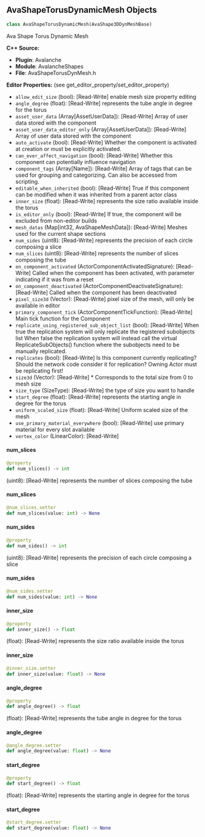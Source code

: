 ## AvaShapeTorusDynamicMesh Objects

```python
class AvaShapeTorusDynamicMesh(AvaShape3DDynMeshBase)
```

Ava Shape Torus Dynamic Mesh

**C++ Source:**

- **Plugin**: Avalanche
- **Module**: AvalancheShapes
- **File**: AvaShapeTorusDynMesh.h

**Editor Properties:** (see get_editor_property/set_editor_property)

- ``allow_edit_size`` (bool):  [Read-Write] enable mesh size property editing
- ``angle_degree`` (float):  [Read-Write] represents the tube angle in degree for the torus
- ``asset_user_data`` (Array[AssetUserData]):  [Read-Write] Array of user data stored with the component
- ``asset_user_data_editor_only`` (Array[AssetUserData]):  [Read-Write] Array of user data stored with the component
- ``auto_activate`` (bool):  [Read-Write] Whether the component is activated at creation or must be explicitly activated.
- ``can_ever_affect_navigation`` (bool):  [Read-Write] Whether this component can potentially influence navigation
- ``component_tags`` (Array[Name]):  [Read-Write] Array of tags that can be used for grouping and categorizing. Can also be accessed from scripting.
- ``editable_when_inherited`` (bool):  [Read-Write] True if this component can be modified when it was inherited from a parent actor class
- ``inner_size`` (float):  [Read-Write] represents the size ratio available inside the torus
- ``is_editor_only`` (bool):  [Read-Write] If true, the component will be excluded from non-editor builds
- ``mesh_datas`` (Map[int32, AvaShapeMeshData]):  [Read-Write] Meshes used for the current shape sections
- ``num_sides`` (uint8):  [Read-Write] represents the precision of each circle composing a slice
- ``num_slices`` (uint8):  [Read-Write] represents the number of slices composing the tube
- ``on_component_activated`` (ActorComponentActivatedSignature):  [Read-Write] Called when the component has been activated, with parameter indicating if it was from a reset
- ``on_component_deactivated`` (ActorComponentDeactivateSignature):  [Read-Write] Called when the component has been deactivated
- ``pixel_size3d`` (Vector):  [Read-Write] pixel size of the mesh, will only be available in editor
- ``primary_component_tick`` (ActorComponentTickFunction):  [Read-Write] Main tick function for the Component
- ``replicate_using_registered_sub_object_list`` (bool):  [Read-Write] When true the replication system will only replicate the registered subobjects list
  When false the replication system will instead call the virtual ReplicateSubObjects() function where the subobjects need to be manually replicated.
- ``replicates`` (bool):  [Read-Write] Is this component currently replicating? Should the network code consider it for replication? Owning Actor must be replicating first!
- ``size3d`` (Vector):  [Read-Write] * Corresponds to the total size from 0 to mesh size
- ``size_type`` (SizeType):  [Read-Write] the type of size you want to handle
- ``start_degree`` (float):  [Read-Write] represents the starting angle in degree for the torus
- ``uniform_scaled_size`` (float):  [Read-Write] Uniform scaled size of the mesh
- ``use_primary_material_everywhere`` (bool):  [Read-Write] use primary material for every slot available
- ``vertex_color`` (LinearColor):  [Read-Write]

<a id="unreal.AvaShapeTorusDynamicMesh.num_slices"></a>

#### num_slices

```python
@property
def num_slices() -> int
```

(uint8):  [Read-Write] represents the number of slices composing the tube

<a id="unreal.AvaShapeTorusDynamicMesh.num_slices"></a>

#### num_slices

```python
@num_slices.setter
def num_slices(value: int) -> None
```

<a id="unreal.AvaShapeTorusDynamicMesh.num_sides"></a>

#### num_sides

```python
@property
def num_sides() -> int
```

(uint8):  [Read-Write] represents the precision of each circle composing a slice

<a id="unreal.AvaShapeTorusDynamicMesh.num_sides"></a>

#### num_sides

```python
@num_sides.setter
def num_sides(value: int) -> None
```

<a id="unreal.AvaShapeTorusDynamicMesh.inner_size"></a>

#### inner_size

```python
@property
def inner_size() -> float
```

(float):  [Read-Write] represents the size ratio available inside the torus

<a id="unreal.AvaShapeTorusDynamicMesh.inner_size"></a>

#### inner_size

```python
@inner_size.setter
def inner_size(value: float) -> None
```

<a id="unreal.AvaShapeTorusDynamicMesh.angle_degree"></a>

#### angle_degree

```python
@property
def angle_degree() -> float
```

(float):  [Read-Write] represents the tube angle in degree for the torus

<a id="unreal.AvaShapeTorusDynamicMesh.angle_degree"></a>

#### angle_degree

```python
@angle_degree.setter
def angle_degree(value: float) -> None
```

<a id="unreal.AvaShapeTorusDynamicMesh.start_degree"></a>

#### start_degree

```python
@property
def start_degree() -> float
```

(float):  [Read-Write] represents the starting angle in degree for the torus

<a id="unreal.AvaShapeTorusDynamicMesh.start_degree"></a>

#### start_degree

```python
@start_degree.setter
def start_degree(value: float) -> None
```

<a id="unreal.AvaToolboxTorusDynamicMesh"></a>